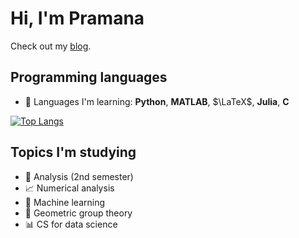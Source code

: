 # Hi, I'm Pramana

Check out my [blog](https://pr4-kp.github.io/). 

## Programming languages
- 📝 Languages I'm learning: **Python**, **MATLAB**, $\LaTeX$, **Julia**, **C**

[![Top Langs](https://github-readme-stats.vercel.app/api/top-langs/?username=pr4-kp&layout=compact)](https://github.com/anuraghazra/github-readme-stats)

## Topics I'm studying

- 💢 Analysis (2nd semester)
- 📈 Numerical analysis
- 🧠 Machine learning
- 💫 Geometric group theory
- 📊 CS for data science

<!---
PramanaSaldin/PramanaSaldin is a ✨ special ✨ repository because its `README.md` (this file) appears on your GitHub profile.
You can click the Preview link to take a look at your changes.
--->
